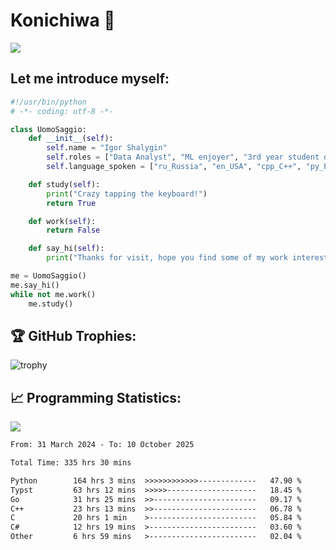 # Konichiwa 👋
![](https://komarev.com/ghpvc/?username=IgorFandre&color=brightgreen)

## Let me introduce myself:
```py
#!/usr/bin/python
# -*- coding: utf-8 -*-

class UomoSaggio:
    def __init__(self):
        self.name = "Igor Shalygin"
        self.roles = ["Data Analyst", "ML enjoyer", "3rd year student of MIPT"]
        self.language_spoken = ["ru_Russia", "en_USA", "cpp_C++", "py_Python", "go_Golang"]

    def study(self):
        print("Crazy tapping the keyboard!")
        return True

    def work(self):
        return False

    def say_hi(self):
        print("Thanks for visit, hope you find some of my work interesting.")

me = UomoSaggio()
me.say_hi()
while not me.work()
    me.study()
```

## 🏆 GitHub Trophies:
![trophy](https://github-profile-trophy.vercel.app/?username=IgorFandre&title=MultiLanguage,Repositories,Commits,Experience,PullRequest,Reviews)

## 📈 Programming Statistics:

![](https://github-profile-summary-cards.vercel.app/api/cards/profile-details?username=IgorFandre&theme=solarized_dark)

<!--START_SECTION:waka-->

```txt
From: 31 March 2024 - To: 10 October 2025

Total Time: 335 hrs 30 mins

Python        164 hrs 3 mins  >>>>>>>>>>>>-------------   47.90 %
Typst         63 hrs 12 mins  >>>>>--------------------   18.45 %
Go            31 hrs 25 mins  >>-----------------------   09.17 %
C++           23 hrs 13 mins  >>-----------------------   06.78 %
C             20 hrs 1 min    >------------------------   05.84 %
C#            12 hrs 19 mins  >------------------------   03.60 %
Other         6 hrs 59 mins   >------------------------   02.04 %
```

<!--END_SECTION:waka-->
